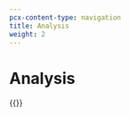 ```yaml
---
pcx-content-type: navigation
title: Analysis
weight: 2
---
```


# Analysis

{{<directory-listing>}}
